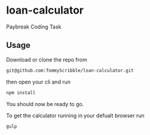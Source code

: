 # loan-calculator
Paybreak Coding Task

## Usage

Download or clone the repo from
```sh
git@github.com:TommyScribble/loan-calculator.git
```
then open your cli and run
```sh
npm install
```
You should now be ready to go.

To get the calculator running in your defualt browser run
```sh
gulp
```
